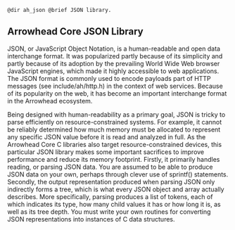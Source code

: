     @dir ah_json @brief JSON library.

## Arrowhead Core JSON Library

JSON, or JavaScript Object Notation, is a human-readable and open data
interchange format. It was popularized partly because of its simplicity and
partly because of its adoption by the prevailing World Wide Web browser
JavaScript engines, which made it highly accessible to web applications. The
JSON format is commonly used to encode payloads part of HTTP messages
(see include/ah/http.h) in the context of web services. Because of its
popularity on the web, it has become an important interchange format in the
Arrowhead ecosystem.

Being designed with human-readability as a primary goal, JSON is tricky to parse
efficiently on resource-constrained systems. For example, it cannot be reliably
determined how much memory must be allocated to represent any specific JSON
value before it is read and analyzed in full. As the Arrowhead Core C libraries
also target resource-constrained devices, this particular JSON library makes
some important sacrifices to improve performance and reduce its memory
footprint. Firstly, it primarily handles reading, or parsing JSON data. You are
assumed to be able to produce JSON data on your own, perhaps through clever use
of sprintf() statements. Secondly, the output representation produced when
parsing JSON only indirectly forms a tree, which is what every JSON object and
array actually describes. More specifically, parsing produces a list of tokens,
each of which indicates its type, how many child values it has or how long it
is, as well as its tree depth. You must write your own routines for converting
JSON representations into instances of C data structures.
